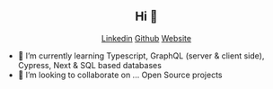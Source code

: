 
<h2 align="center">Hi 👋</h2>   

<p align="center"> 
 <a margin='5px' href="https://www.linkedin.com/in/lukehowsam/">Linkedin</a> 
 <a margin='5px' href="https://github.com/luke-h1/">Github</a> 
 <a margin='5px' href="https://lhowsam.com">Website</a> 
</p> 

- 🌱 I’m currently learning Typescript, GraphQL (server & client side), Cypress, Next & SQL based databases
- 👯 I’m looking to collaborate on ... Open Source projects 


